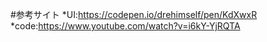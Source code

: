 #参考サイト
*UI:https://codepen.io/drehimself/pen/KdXwxR
*code:https://www.youtube.com/watch?v=i6kY-YjRQTA
